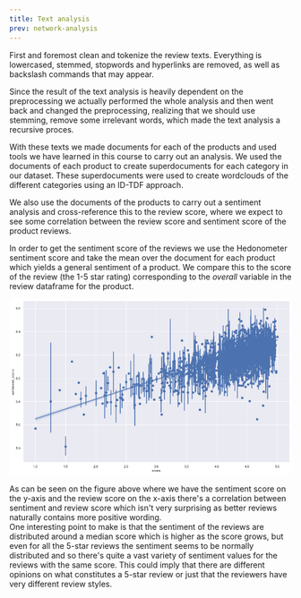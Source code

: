```yaml
---
title: Text analysis
prev: network-analysis
---
```


First and foremost clean and tokenize the review texts. Everything is lowercased, 
stemmed, stopwords and hyperlinks are removed, as well as backslash commands that 
may appear.

Since the result of the text analysis is heavily dependent on the preprocessing 
we actually performed the whole analysis and then went back and changed the 
preprocessing, realizing that we should use stemming, remove some irrelevant 
words, which made the text analysis a recursive proces.

With these texts we made documents for each of the products and used tools we have 
learned in this course to carry out an analysis. We used the documents of each 
product to create superdocuments for each category in our dataset. These 
superdocuments were used to create wordclouds of the different categories using an
ID-TDF approach.

We also use the documents of the products to carry out a sentiment analysis and
cross-reference this to the review score, where we expect to see some correlation
between the review score and sentiment score of the product reviews.

In order to get the sentiment score of the reviews we use the Hedonometer sentiment score and
take the mean over the document for each product which yields a general sentiment of a product.
We compare this to the score of the review (the 1-5 star rating) corresponding to the 
*overall* variable in the review dataframe for the product.

<img src="/images/sentiment_star.png">

As can be seen on the figure above where we have the sentiment score on the y-axis and the 
review score on the x-axis there's a correlation between sentiment and review score which isn't very
surprising as better reviews naturally contains more positive wording. 
<br>
One interesting point to make is that the sentiment of the reviews are distributed around a 
median score which is higher as the score grows, but even for all the 5-star reviews the 
sentiment seems to be normally distributed and so there's quite a vast variety of sentiment
values for the reviews with the same score. This could imply that there are different opinions
on what constitutes a 5-star review or just that the reviewers have very different review styles.
